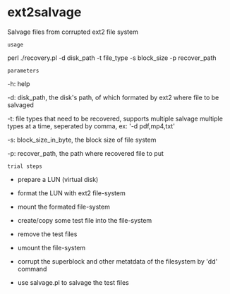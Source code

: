 # ext2salvage

Salvage files from corrupted ext2 file system

`usage`

perl ./recovery.pl -d disk_path -t file_type -s block_size -p recover_path 

`parameters`

-h: help 

-d: disk_path, the disk's path, of which formated by ext2 where file to be salvaged

-t: file types that need to be recovered, supports multiple salvage multiple types at a time, seperated by comma, ex: '-d pdf,mp4,txt'

-s: block_size_in_byte, the block size of file system 

-p: recover_path, the path where recovered file to put

`trial steps`

- prepare a LUN (virtual disk)

- format the LUN with ext2 file-system

- mount the formated file-system

- create/copy some test file into the file-system

- remove the test files

- umount the file-system

- corrupt the superblock and other metatdata of the filesystem by 'dd' command

- use salvage.pl to salvage the test files


